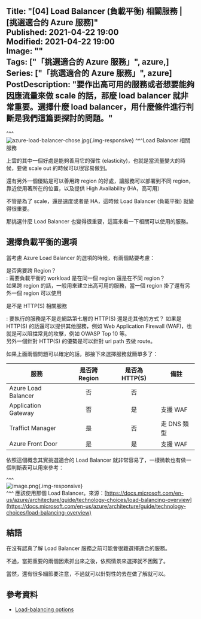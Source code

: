 Title: "[04] Load Balancer (負載平衡) 相關服務 | [挑選適合的 Azure 服務]"  
Published: 2021-04-22 19:00  
Modified: 2021-04-22 19:00  
Image: ""  
Tags: ["「挑選適合的 Azure 服務」", azure,]  
Series: ["「挑選適合的 Azure 服務」", azure]  
PostDescription: "要作出高可用的服務或者想要能夠因應流量來做 scale 的話，那麼 load balancer 就非常重要。選擇什麼 load balancer，用什麼條件進行判斷是我們這篇要探討的問題。"
---
^^^  
​![azure-load-balancer-chose.jpg](/posts/2021/04/2021-04-22-chose-azure-service-04-azure-load-balancer-service/azure-load-balancer-chose-20220330011403-iw2wopx.jpg){.img-responsive}
^^^Load Balancer 相關服務

上雲的其中一個好處是能夠善用它的彈性 (elasticity)，也就是當流量變大的時候，要做 scale out 的時候可以很容易做到。

還有另外一個優點是可以善用跨 region 的好處，讓服務可以部署到不同 region，靠近使用著所在的位置，以及提供 High Availability (HA，高可用）

不管是為了 scale，還是速度或者是 HA，這時候 Load Balancer (負載平衡) 就變得很重要。

那挑選什麼 Load Balancer 也變得很重要，這篇來看一下相關可以使用的服務。
<!--more-->

## 選擇負載平衡的選項

當考慮 Azure Load Balancer 的選項的時候，有兩個點要考慮：

是否需要跨 Region？  
:    需要負載平衡的 workload 是在同一個 region 還是在不同 region？  
    如果跨 region 的話，一般用來建立出高可用的服務，當一個 region 掛了還有另外一個 region 可以使用


是不是 HTTP(S) 相關服務

:    要執行的服務是不是走網路第七層的 HTTP(S) 還是走其他的方式？
    如果是 HTTP(S) 的話還可以提供其他服務，例如 Web Application Firewall (WAF)，也就是可以阻擋常見的攻擊，例如 OWASP Top 10 等。  
    另外一個針對 HTTP(S) 的優勢是可以針對 url path 去做 route。


如果上面兩個問題可以確定的話，那接下來選擇服務就簡單多了：

|服務|是否跨 Region|是否為 HTTP(S)|備註|
| ---------------------| :-------------: | :--------------: | -------------|
|Azure Load Balancer|否|否||
|Application Gateway|否|是|支援 WAF|
|Traffict Manager|是|否|走 DNS 類型|
|Azure Front Door|是|是|支援 WAF|

依照這個概念其實挑選適合的 Load Balancer 就非常容易了，一樣微軟也有做一個判斷表可以用來參考：

^^^  
​![image.png](/posts/2021/04/2021-04-22-chose-azure-service-04-azure-load-balancer-service/image-20220330010138-yx5k244.png){.img-responsive}  
^^^ 應該使用那個 Load Balancer。來源：[https://docs.microsoft.com/en-us/azure/architecture/guide/technology-choices/load-balancing-overview](https://docs.microsoft.com/en-us/azure/architecture/guide/technology-choices/load-balancing-overview)

## 結語

在沒有認真了解 Load Balancer 服務之前可能會很難選擇適合的服務。

不過，當把重要的兩個因素抓出來之後，依照情景來選擇就不困難了。

當然，還有很多細節要注意，不過就可以針對性的去在做了解就可以。

## 參考資料

* [Load-balancing options](https://docs.microsoft.com/en-us/azure/architecture/guide/technology-choices/load-balancing-overview?WT.mc_id=AZ-MVP-5003856)
